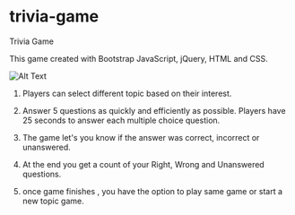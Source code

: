 # trivia-game

Trivia Game

This game created with Bootstrap JavaScript, jQuery, HTML and CSS.

 ![Alt Text](https://mallika1.github.io/trivia-game/trivia_game.JPG)


1. Players can select different topic based on their interest. 

2. Answer 5 questions as quickly and efficiently as possible. Players have 25 seconds to answer each multiple choice question.
3. The game let's you know if the answer was correct, incorrect or unanswered.
4. At the end you get a count of your Right, Wrong and Unanswered questions.
5. once game finishes , you have the option to play same game or start a new topic game. 
 
 
